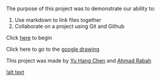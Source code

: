 The purpose of this project was to demonstrate our ability to:
1. Use markdown to link files together
2. Collaborate on a project using Git and Github

Click [here](home.md) to begin

Click here to go to the [google drawing](https://docs.google.com/drawings/d/1y8Hyq79d6E17AotUakZe_VmED5Nuwtp0NNucIFsOV-o)

This project was made by [Yu Hang Chen](https://github.com/yuhangc9321) and [Ahmad Rabah](https://github.com/ahmadr9279)

[!alt text](https://cdn.pixabay.com/photo/2016/11/05/08/23/matrix-1799661_640.jpg)